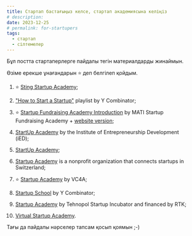 ```yaml
---
title: Стартап бастағыңыз келсе, стартап академиясына келіңіз
# description:
date: 2023-12-25
# permalink: for-startupers
tags:
  - стартап
  - сілтемелер
---
```


Бұл постта стартаперлерге пайдалы тегін материалдарды жинаймын.

Өзіме ерекше ұнағандарын ⭐️ деп белгілеп қойдым.

1. ⭐️ [Sting Startup Academy](https://www.sting.co/pre-sting/startup-academy);

2. ["How to Start a Startup"](https://www.youtube.com/playlist?list=PL5q_lef6zVkaTY_cT1k7qFNF2TidHCe-1) playlist by Y Combinator;

3. ⭐️ [Startup Fundraising Academy Introduction](https://www.youtube.com/playlist?list=PLLfQRiRcXrlmZUNBK2TbINq6TBWw8pyxk) by MATI Startup Fundraising Academy + [website version](https://academy.startup-israel.org.il/);

4. [StartUp Academy](https://academy.ied.eu/course/startup-academy) by the Institute of Entrepreneurship Development (iED);

5. [StartUp Academy](https://startupacademy.ae/events/);

6. [Startup Academy](https://startup-academy.ch/startups-2/academy/?lang=en) is a nonprofit organization that connects startups in Switzerland;

7. ⭐️ [Startup Academy](https://academy.vc4a.com/) by VC4A;

8. [Startup School](https://www.startupschool.org/) by Y Combinator;

9. [Startup Academy](https://www.startupincubator.ee/en/startupacademy/) by Tehnopol Startup Incubator and financed by RTK;

10. [Virtual Startup Academy](https://www.virtualstartup.academy/).

Тағы да пайдалы нәрселер тапсам қосып қоямын ;-)
